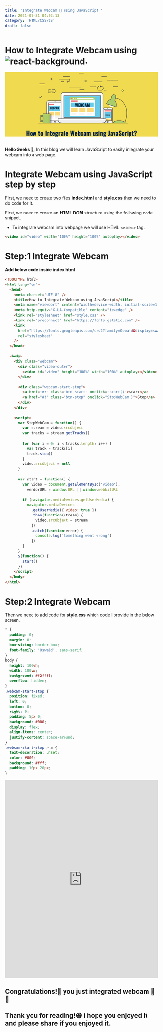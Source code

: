 ```yaml
---
title: 'Integrate Webcam 🤳 using JavaScript '
date: 2021-07-31 04:02:13
category: 'HTML/CSS/JS'
draft: false
---
```


# How to Integrate Webcam using <img src="https://img.shields.io/badge/JavaScript-F7DF1E?style=for-the-badge&logo=javascript&logoColor=black" style="vertical-align:middle" alt="react-background">.

<img src="./images/js.png" alt="How to Integrate Webcam using JavaScript">
<br><br>

**Hello Geeks 👋,** In this blog we will learn JavaScript to easily integrate your webcam into a web page.

# Integrate Webcam using JavaScript step by step

First, we need to create two files **index.html** and **style.css** then we need to do code for it.

First, we need to create an **HTML DOM** structure using the following code snippet.

- To integrate webcam into webpage we will use HTML `<video>` tag.

```html
<video id="video" width="100%" height="100%" autoplay></video>
```

# Step:1 Integrate Webcam

**Add below code inside index.html**

```html
<!DOCTYPE html>
<html lang="en">
  <head>
    <meta charset="UTF-8" />
    <title>How to Integrate Webcam using JavaScript</title>
    <meta name="viewport" content="width=device-width, initial-scale=1.0" />
    <meta http-equiv="X-UA-Compatible" content="ie=edge" />
    <link rel="stylesheet" href="style.css" />
    <link rel="preconnect" href="https://fonts.gstatic.com" />
    <link
      href="https://fonts.googleapis.com/css2?family=Oswald&display=swap"
      rel="stylesheet"
    />
  </head>

  <body>
    <div class="webcam">
      <div class="video-outer">
        <video id="video" height="100%" width="100%" autoplay></video>
      </div>

      <div class="webcam-start-stop">
        <a href="#!" class="btn-start" onclick="start()">Start</a>
        <a href="#!" class="btn-stop" onclick="StopWebCam()">Stop</a>
      </div>
    </div>

    <script>
      var StopWebCam = function() {
        var stream = video.srcObject
        var tracks = stream.getTracks()

        for (var i = 0; i < tracks.length; i++) {
          var track = tracks[i]
          track.stop()
        }
        video.srcObject = null
      }

      var start = function() {
        var video = document.getElementById('video'),
          vendorURL = window.URL || window.webkitURL

        if (navigator.mediaDevices.getUserMedia) {
          navigator.mediaDevices
            .getUserMedia({ video: true })
            .then(function(stream) {
              video.srcObject = stream
            })
            .catch(function(error) {
              console.log('Something went wrong')
            })
        }
      }
      $(function() {
        start()
      })
    </script>
  </body>
</html>
```

# Step:2 Integrate Webcam

Then we need to add code for **style.css** which code I provide in the below screen.

```css
* {
  padding: 0;
  margin: 0;
  box-sizing: border-box;
  font-family: 'Oswald', sans-serif;
}
body {
  height: 100vh;
  width: 100vw;
  background: #f2f4f6;
  overflow: hidden;
}
.webcam-start-stop {
  position: fixed;
  left: 0;
  bottom: 0;
  right: 0;
  padding: 5px 0;
  background: #000;
  display: flex;
  align-items: center;
  justify-content: space-around;
}
.webcam-start-stop > a {
  text-decoration: unset;
  color: #000;
  background: #fff;
  padding: 10px 20px;
}
```

<iframe height="651" style="width: 100%;" scrolling="no" title="" src="https://codepen.io/Codextracter/embed/ExmGMJb?default-tab=result" frameborder="no" loading="lazy" allowtransparency="true" allowfullscreen="true">
  See the Pen <a href="https://codepen.io/Codextracter/pen/ExmGMJb">
  </a> by Atharva (<a href="https://codepen.io/Codextracter">@Codextracter</a>)
  on <a href="https://codepen.io">CodePen</a>.
</iframe>

## Congratulations!🎉 you just integrated webcam 👏👏

## Thank you for reading!😀 I hope you enjoyed it and please share if you enjoyed it.

<br><br><br>
